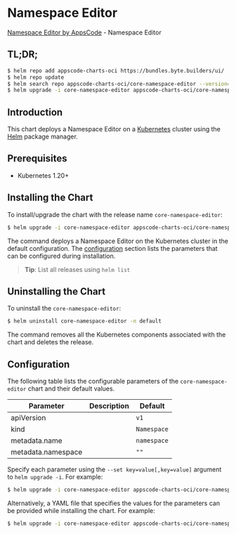 # Namespace Editor

[Namespace Editor by AppsCode](https://byte.builders) - Namespace Editor

## TL;DR;

```bash
$ helm repo add appscode-charts-oci https://bundles.byte.builders/ui/
$ helm repo update
$ helm search repo appscode-charts-oci/core-namespace-editor --version=v0.4.18
$ helm upgrade -i core-namespace-editor appscode-charts-oci/core-namespace-editor -n default --create-namespace --version=v0.4.18
```

## Introduction

This chart deploys a Namespace Editor on a [Kubernetes](http://kubernetes.io) cluster using the [Helm](https://helm.sh) package manager.

## Prerequisites

- Kubernetes 1.20+

## Installing the Chart

To install/upgrade the chart with the release name `core-namespace-editor`:

```bash
$ helm upgrade -i core-namespace-editor appscode-charts-oci/core-namespace-editor -n default --create-namespace --version=v0.4.18
```

The command deploys a Namespace Editor on the Kubernetes cluster in the default configuration. The [configuration](#configuration) section lists the parameters that can be configured during installation.

> **Tip**: List all releases using `helm list`

## Uninstalling the Chart

To uninstall the `core-namespace-editor`:

```bash
$ helm uninstall core-namespace-editor -n default
```

The command removes all the Kubernetes components associated with the chart and deletes the release.

## Configuration

The following table lists the configurable parameters of the `core-namespace-editor` chart and their default values.

|     Parameter      | Description |        Default         |
|--------------------|-------------|------------------------|
| apiVersion         |             | <code>v1</code>        |
| kind               |             | <code>Namespace</code> |
| metadata.name      |             | <code>namespace</code> |
| metadata.namespace |             | <code>""</code>        |


Specify each parameter using the `--set key=value[,key=value]` argument to `helm upgrade -i`. For example:

```bash
$ helm upgrade -i core-namespace-editor appscode-charts-oci/core-namespace-editor -n default --create-namespace --version=v0.4.18 --set apiVersion=v1
```

Alternatively, a YAML file that specifies the values for the parameters can be provided while
installing the chart. For example:

```bash
$ helm upgrade -i core-namespace-editor appscode-charts-oci/core-namespace-editor -n default --create-namespace --version=v0.4.18 --values values.yaml
```
